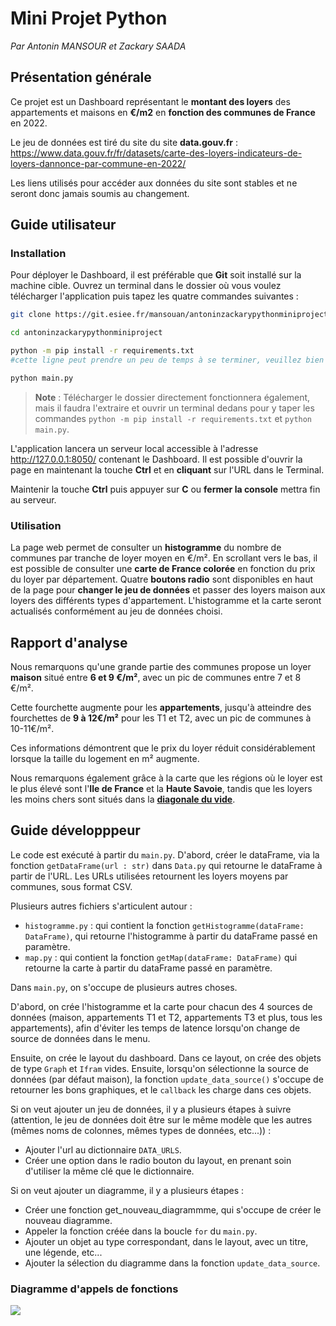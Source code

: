 # Mini Projet Python

*Par Antonin MANSOUR et Zackary SAADA*

## Présentation générale

Ce projet est un Dashboard représentant le **montant des loyers** des appartements et maisons en **€/m2** en **fonction des communes de France** en 2022.

Le jeu de données est tiré du site du site **data.gouv.fr** : <https://www.data.gouv.fr/fr/datasets/carte-des-loyers-indicateurs-de-loyers-dannonce-par-commune-en-2022/>

Les liens utilisés pour accéder aux données du site sont stables  et ne seront donc jamais soumis au changement.

## Guide utilisateur

### Installation

Pour déployer le Dashboard, il est préférable que **Git** soit installé sur la machine cible. Ouvrez un terminal dans le dossier où vous voulez télécharger l'application puis tapez les quatre commandes suivantes :

```bash
git clone https://git.esiee.fr/mansouan/antoninzackarypythonminiproject.git

cd antoninzackarypythonminiproject

python -m pip install -r requirements.txt
#cette ligne peut prendre un peu de temps à se terminer, veuillez bien patienter le téléchargement avant de lancer la suivante

python main.py
```

> **Note** : Télécharger le dossier directement fonctionnera également, mais il faudra l'extraire et ouvrir un terminal dedans pour y taper les commandes `python -m pip install -r requirements.txt` et `python main.py`.

L'application lancera un serveur local accessible à l'adresse <http://127.0.0.1:8050/> contenant le Dashboard. Il est possible d'ouvrir la page en maintenant la touche **Ctrl** et en **cliquant** sur l'URL dans le Terminal.
  
Maintenir la touche **Ctrl** puis appuyer sur **C** ou **fermer la console** mettra fin au serveur.

### Utilisation

La page web permet de consulter un **histogramme** du nombre de communes par tranche de loyer moyen en €/m².
En scrollant vers le bas, il est possible de consulter une **carte de France colorée** en fonction du prix du loyer par département.
Quatre **boutons radio** sont disponibles en haut de la page pour **changer le jeu de données** et passer des loyers maison aux loyers des différents types d'appartement. L'histogramme et la carte seront actualisés conformément au jeu de données choisi.

## Rapport d'analyse

Nous remarquons qu'une grande partie des communes propose un loyer **maison** situé entre **6 et 9 €/m²**, avec un pic de communes entre 7 et 8 €/m².

Cette fourchette augmente pour les **appartements**, jusqu'à atteindre des fourchettes de **9 à 12€/m²** pour les T1 et T2, avec un pic de communes à 10-11€/m².

Ces informations démontrent que le prix du loyer réduit considérablement lorsque la taille du logement en m² augmente.

Nous remarquons également grâce à la carte que les régions où le loyer est le plus élevé sont l'**Ile de France** et la **Haute Savoie**, tandis que les loyers les moins chers sont situés dans la **[diagonale du vide](https://fr.wikipedia.org/wiki/Diagonale_du_vide)**.

## Guide développpeur

Le code est exécuté à partir du `main.py`. D'abord, créer le dataFrame, via la fonction `getDataFrame(url : str)` dans `Data.py` qui retourne le dataFrame à partir de l'URL. Les URLs utilisées retournent les loyers moyens par communes, sous format CSV.

Plusieurs autres fichiers s'articulent autour :

- `histogramme.py` : qui contient la fonction `getHistogramme(dataFrame: DataFrame)`, qui retourne l'histogramme à partir du dataFrame passé en paramètre.
- `map.py` : qui contient la fonction `getMap(dataFrame: DataFrame)` qui retourne la carte à partir du dataFrame passé en paramètre.

Dans `main.py`, on s'occupe de plusieurs autres choses.

D'abord, on crée l'histogramme et la carte pour chacun des 4 sources de données (maison, appartements T1 et T2, appartements T3 et plus, tous les appartements), afin d'éviter les temps de latence lorsqu'on change de source de données dans le menu.

Ensuite, on crée le layout du dashboard. Dans ce layout, on crée des objets de type `Graph` et `Ifram` vides. Ensuite, lorsqu'on sélectionne la source de données (par défaut maison), la fonction `update_data_source()` s'occupe de retourner les bons graphiques, et le `callback` les charge dans ces objets.

Si on veut ajouter un jeu de données, il y a plusieurs étapes à suivre (attention, le jeu de données doit être sur le même modèle que les autres (mêmes noms de colonnes, mêmes types de données, etc...)) :

- Ajouter l'url au dictionnaire `DATA_URLS`.
- Créer une option dans le radio bouton du layout, en prenant soin d'utiliser la même clé que le dictionnaire.

Si on veut ajouter un diagramme, il y a plusieurs étapes :

- Créer une fonction get_nouveau_diagrammme, qui s'occupe de créer le nouveau diagramme.
- Appeler la fonction créée dans la boucle `for` du `main.py`.
- Ajouter un objet au type correspondant, dans le layout, avec un titre, une légende, etc...
- Ajouter la sélection du diagramme dans la fonction `update_data_source`.

### Diagramme d'appels de fonctions

[![](https://mermaid.ink/img/pako:eNpVUMtOwzAQ_BVrT46U9gNyQNCGUpB6ghtGaLE3TYRjW44tVFX9d9YkIHqxrHns7M4ZtDcEDXTWf-keYxLipVVOuTs54uDW4VQJsVrdCLGRLSYsAJMLtpUHDNdQK_fDlPwx4jjSNfUkMYS1xZPPqSoZm4W4f1VwpFTm79hHMkdbKXhTbrsodrOC06TpZqpdqIeZ-pf6J1FuL29LpkZrP1B__t7yyJ4cDCZ65wcnn6MmPjjUgkeEvtihhpEil2C4nrNyQihIPY2koOGvoQ6zTQqUu7AUc_LPJ6ehSTFTvUxvBywrQdOhnRglMyQfD3PlP81fvgFimHod?type=png)](https://mermaid.live/edit#pako:eNpVUMtOwzAQ_BVrT46U9gNyQNCGUpB6ghtGaLE3TYRjW44tVFX9d9YkIHqxrHns7M4ZtDcEDXTWf-keYxLipVVOuTs54uDW4VQJsVrdCLGRLSYsAJMLtpUHDNdQK_fDlPwx4jjSNfUkMYS1xZPPqSoZm4W4f1VwpFTm79hHMkdbKXhTbrsodrOC06TpZqpdqIeZ-pf6J1FuL29LpkZrP1B__t7yyJ4cDCZ65wcnn6MmPjjUgkeEvtihhpEil2C4nrNyQihIPY2koOGvoQ6zTQqUu7AUc_LPJ6ehSTFTvUxvBywrQdOhnRglMyQfD3PlP81fvgFimHod)
